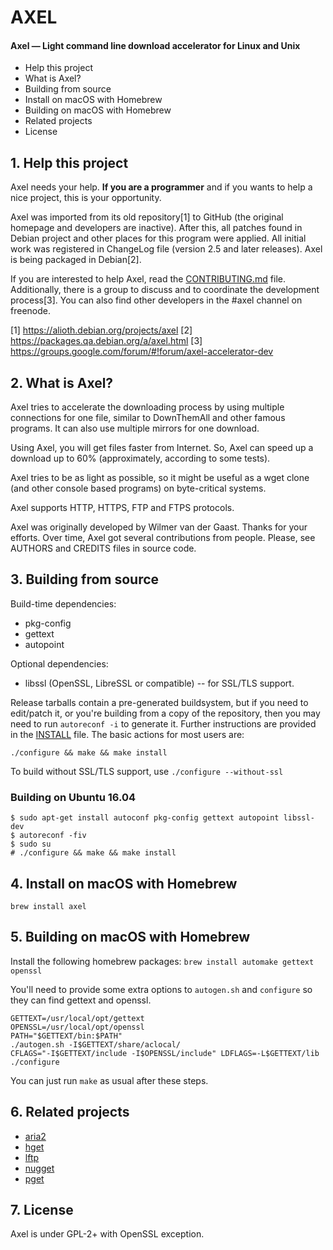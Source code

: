 # AXEL

#### Axel — Light command line download accelerator for Linux and Unix

* Help this project
* What is Axel?
* Building from source
* Install on macOS with Homebrew
* Building on macOS with Homebrew
* Related projects
* License

## 1. Help this project ##

Axel needs your help. **If you are a programmer** and if you wants to
help a nice project, this is your opportunity.

Axel was imported from its old repository[1] to GitHub (the original
homepage and developers are inactive). After this, all patches found
in Debian project and other places for this program were applied. All
initial work was registered in ChangeLog file (version 2.5 and later
releases). Axel is being packaged in Debian[2].

If you are interested to help Axel, read the [CONTRIBUTING.md](CONTRIBUTING.md) file.
Additionally, there is a group to discuss and to coordinate the
development process[3]. You can also find other developers in the
#axel channel on freenode.

[1] https://alioth.debian.org/projects/axel
[2] https://packages.qa.debian.org/a/axel.html
[3] https://groups.google.com/forum/#!forum/axel-accelerator-dev

## 2. What is Axel? ##

Axel tries to accelerate the downloading process by using multiple
connections for one file, similar to DownThemAll and other famous
programs. It can also use multiple mirrors for one download.

Using Axel, you will get files faster from Internet. So, Axel can
speed up a download up to 60% (approximately, according to some tests).

Axel tries to be as light as possible, so it might be useful as a
wget clone (and other console based programs) on byte-critical systems.

Axel supports HTTP, HTTPS, FTP and FTPS protocols.

Axel was originally developed by Wilmer van der Gaast. Thanks for your
efforts. Over time, Axel got several contributions from people. Please,
see AUTHORS and CREDITS files in source code.

## 3. Building from source ##

Build-time dependencies:

* pkg-config
* gettext
* autopoint

Optional dependencies:

* libssl (OpenSSL, LibreSSL or compatible) -- for SSL/TLS support.


Release tarballs contain a pre-generated buildsystem, but if you need to
edit/patch it, or you're building from a copy of the repository, then you may
need to run `autoreconf -i` to generate it. Further instructions are provided in
the [INSTALL](INSTALL) file. The basic actions for most users are:

    ./configure && make && make install

To build without SSL/TLS support, use `./configure --without-ssl`

### Building on Ubuntu 16.04 ###

    $ sudo apt-get install autoconf pkg-config gettext autopoint libssl-dev
    $ autoreconf -fiv
    $ sudo su
    # ./configure && make && make install

## 4. Install on macOS with Homebrew ##

    brew install axel

## 5. Building on macOS with Homebrew ##

Install the following homebrew packages: `brew install automake gettext openssl`

You'll need to provide some extra options to `autogen.sh` and `configure`
so they can find gettext and openssl.

```shell
GETTEXT=/usr/local/opt/gettext
OPENSSL=/usr/local/opt/openssl
PATH="$GETTEXT/bin:$PATH"
./autogen.sh -I$GETTEXT/share/aclocal/
CFLAGS="-I$GETTEXT/include -I$OPENSSL/include" LDFLAGS=-L$GETTEXT/lib ./configure
```

You can just run `make` as usual after these steps.

## 6. Related projects ##

* [aria2](https://github.com/aria2/aria2)
* [hget](https://github.com/huydx/hget)
* [lftp](https://github.com/lavv17/lftp)
* [nugget](https://github.com/maxogden/nugget)
* [pget](https://github.com/Code-Hex/pget)

## 7. License ##

Axel is under GPL-2+ with OpenSSL exception.

